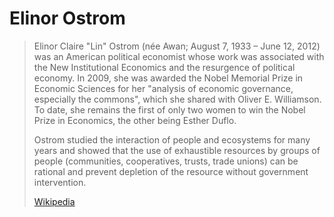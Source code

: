 # Elinor Ostrom

> Elinor Claire "Lin" Ostrom (née Awan; August 7, 1933 – June 12, 2012) was an American political economist whose work was associated with the New Institutional Economics and the resurgence of political economy. In 2009, she was awarded the Nobel Memorial Prize in Economic Sciences for her "analysis of economic governance, especially the commons", which she shared with Oliver E. Williamson. To date, she remains the first of only two women to win the Nobel Prize in Economics, the other being Esther Duflo.
>
> Ostrom studied the interaction of people and ecosystems for many years and showed that the use of exhaustible resources by groups of people (communities, cooperatives, trusts, trade unions) can be rational and prevent depletion of the resource without government intervention.
>
> [Wikipedia](https://en.wikipedia.org/wiki/Elinor%20Ostrom)